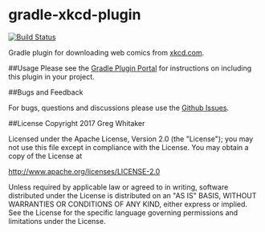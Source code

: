 gradle-xkcd-plugin
===
[![Build Status](https://travis-ci.org/gregwhitaker/gradle-xkcd-plugin.svg?branch=master)](https://travis-ci.org/gregwhitaker/gradle-xkcd-plugin)

Gradle plugin for downloading web comics from [xkcd.com](http://xkcd.com).

##Usage
Please see the [Gradle Plugin Portal](https://plugins.gradle.org/plugin/com.github.gregwhitaker.xkcd) for instructions on including this plugin in your project.


##Bugs and Feedback

For bugs, questions and discussions please use the [Github Issues](https://github.com/gregwhitaker/gradle-xkcd-plugin/issues).

##License
Copyright 2017 Greg Whitaker

Licensed under the Apache License, Version 2.0 (the "License"); you may not use this file except in compliance with the License. You may obtain a copy of the License at

http://www.apache.org/licenses/LICENSE-2.0

Unless required by applicable law or agreed to in writing, software distributed under the License is distributed on an "AS IS" BASIS, WITHOUT WARRANTIES OR CONDITIONS OF ANY KIND, either express or implied. See the License for the specific language governing permissions and limitations under the License.